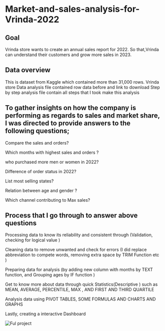 # Market-and-sales-analysis-for-Vrinda-2022

## Goal 

Vrinda store wants to create  an annual sales report for 2022. So that,Vrinda can understand their  customers and grow more sales in 2023.

## Data overview 

This is dataset from Kaggle which contained more than 31,000 rows.
Vrinda store Data analysis file contained row data before and link to download 
Step by step analysis file contain all steps that I took make this analysis 

## To gather insights on how the company is performing as regards to sales and market share, I was directed to provide answers to the following questions;

Compare the sales and orders? 

Which months with highest sales and orders ?

who purchased more men or women in 2022?

Difference of order status in 2022?

List most selling states?

Relation between age and  gender ?

Which channel contributing to Max sales?

## Process that I go through to answer  above  questions

Processing data to know its reliability and consistent through (Validation, checking for logical value )

Cleaning data to remove unwanted and check for errors (I did replace abbreviation to compete words, removing extra space by TRIM Function etc )

Preparing data for analysis (by adding new column with months by TEXT function, and  Grouping ages by IF function )

Get to know more about data through quick Statistics(Descriptive ) such as MEAN, AVERAGE, PERCENTILE, MAX , AND FIRST AND THIRD QUARTILE

Analysis data  using PIVOT TABLES, SOME FORMULAS AND CHARTS AND GRAPHS

Lastly, creating a interactive Dashboard

![Ful project](https://user-images.githubusercontent.com/122876767/224884818-a40a5a07-e9c7-4326-8d5f-e5b8f0d4adc8.PNG)
